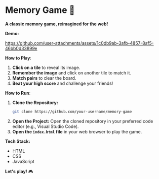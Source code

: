 # **Memory Game 🧠**

**A classic memory game, reimagined for the web!**

**Demo:**

https://github.com/user-attachments/assets/1c0db9ab-3afb-4857-8af5-46bb0d33899e

**How to Play:**
1. **Click on a tile** to reveal its image.
2. **Remember the image** and click on another tile to match it.
3. **Match pairs** to clear the board.
4. **Beat your high score** and challenge your friends!

**How to Run:**

1. **Clone the Repository:**
   ```bash
   git clone https://github.com/your-username/memory-game
   ```
2. **Open the Project:**
   Open the cloned repository in your preferred code editor (e.g., Visual Studio Code).
3. **Open the `index.html` file** in your web browser to play the game.

**Tech Stack:**
* HTML
* CSS
* JavaScript

**Let's play!** 🎮

